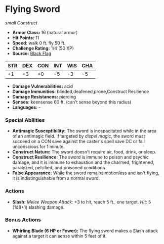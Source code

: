 # Flying Sword

*small* *Construct*

- **Armor Class:** 16 (natural armor)
- **Hit Points:** 11 
- **Speed:** walk 0 ft. fly 50 ft.
- **Challenge Rating:** 1/4 (50 XP)
- **Source:** [Black Flag](https://koboldpress.com/kpstore/product/tovrpg-pg-mv/)

| STR | DEX | CON | INT | WIS | CHA |
| --- | --- | --- | --- | --- | --- |
| +1 | +3 | +0 | -5 | -3 | -5 |

- **Damage Vulnerabilities:** acid
- **Damage Immunities:** blinded,deafened,prone,Construct Resilience
- **Damage Resistances:** piercing
- **Senses:** keensense 60 ft. (can't sense beyond this radius)
- **Languages:** -

### Special Abilities

- **Antimagic Susceptibility:** The sword is incapacitated while in the area of an antimagic field. If targeted by _dispel magic_, the sword must succeed on a CON save against the caster's spell save DC or fall unconscious for 1 minute.
- **Construct Nature:** The sword doesn't require air, food, drink, or sleep.
- **Construct Resilience:** The sword is immune to poison and psychic damage, and it is immune to exhaustion and the charmed, frightened, paralyzed, petrified, and poisoned conditions.
- **False Appearance:** While the sword remains motionless and isn't flying, it is indistinguishable from a normal sword.

### Actions

- **Slash:** _Melee Weapon Attack:_ +3 to hit, reach 5 ft., one target. _Hit:_ 5 (1d8+1) slashing damage.

### Bonus Actions

- **Whirling Blade (6 HP or Fewer):** The flying sword makes a Slash attack against a target it can sense within 5 feet of it.
